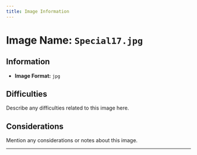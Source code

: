 ```yaml
---
title: Image Information
---
```


# Image Name: `Special17.jpg`

## Information

- **Image Format:** `jpg`

## Difficulties

Describe any difficulties related to this image here.

## Considerations

Mention any considerations or notes about this image.

---
